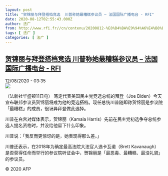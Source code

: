 ```yaml
---
layout: post
title: "贺锦丽与拜登搭档竞选  川普称她最糟糕参议员 – 法国国际广播电台 - RFI"
date: 2020-08-12T02:55:43.000Z
author: 法广
from: http://www.rfi.fr//cn/contenu/20200812-%E8%B4%BA%E9%94%A6%E4%B8%BD%E4%B8%8E%E6%8B%9C%E7%99%BB%E6%90%AD%E6%A1%A3%E7%AB%9E%E9%80%89-%E5%B7%9D%E6%99%AE%E7%A7%B0%E5%A5%B9%E6%9C%80%E7%B3%9F%E7%B3%95%E5%8F%82%E8%AE%AE%E5%91%98
tags: [ 法广 ]
categories: [ 法广 ]
---
```

<!--1597200943000-->
[贺锦丽与拜登搭档竞选  川普称她最糟糕参议员 – 法国国际广播电台 - RFI](http://www.rfi.fr//cn/contenu/20200812-%E8%B4%BA%E9%94%A6%E4%B8%BD%E4%B8%8E%E6%8B%9C%E7%99%BB%E6%90%AD%E6%A1%A3%E7%AB%9E%E9%80%89-%E5%B7%9D%E6%99%AE%E7%A7%B0%E5%A5%B9%E6%9C%80%E7%B3%9F%E7%B3%95%E5%8F%82%E8%AE%AE%E5%91%98)
------

<div>
<div>12/08/2020 - 03:35</div><img src="https://s.rfi.fr/media/display/d40eb5a0-dc3f-11ea-93a1-005056bf87d6/w:310/p:16x9/int0002b.200812093502.jpg"><div class="t-content__body u-clearfix"><div class="m-interstitial"></div><p>（法新社华盛顿11日电）    笃定代表美国民主党竞选总统的拜登（Joe Biden）今天宣布联邦参议员贺锦丽将成为他的竞选搭档。现任总统川普随即称贺锦丽是参议院「最糟糕」的成员，很讶异拜登做此选择。</p><p>    川普在白宫对媒体表示，贺锦丽（Kamala Harris）先前在民主党初选争夺总统参选人提名资格时，并没给他留下什么印象。</p><p>    川普说：「我反而更惊讶的是，她表现得那么差。」</p><p>    川普还表示，在2018年为确定最高法院大法官人选卡瓦诺（Brett Kavanaugh）是否获得任命而举行的参议院听证会中，贺锦丽是「最恶毒、最糟糕、最没礼貌」的参议员。</p><p class="t-copyright">© 2020 AFP</p>        </div>
</div>
